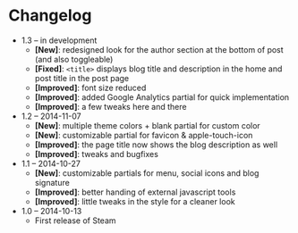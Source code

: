 # Changelog

* 1.3 – in development
    * **[New]**: redesigned look for the author section at the bottom of post (and also toggleable)
    * **[Fixed]**: `<title>` displays blog title and description in the home and post title in the post page
    * **[Improved]**: font size reduced
    * **[Improved]**: added Google Analytics partial for quick implementation
    * **[Improved]**: a few tweaks here and there
* 1.2 – 2014-11-07
    * **[New]**: multiple theme colors + blank partial for custom color
    * **[New]**: customizable partial for favicon & apple-touch-icon
    * **[Improved]**: the page title now shows the blog description as well
    * **[Improved]**: tweaks and bugfixes
* 1.1 – 2014-10-27
    * **[New]**: customizable partials for menu, social icons and blog signature
    * **[Improved]**: better handing of external javascript tools
    * **[Improved]**: little tweaks in the style for a cleaner look
* 1.0 – 2014-10-13
    * First release of Steam
